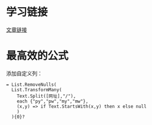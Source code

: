 # 学习链接
[文章链接](https://zhuanlan.zhihu.com/p/36398198)

# 最高效的公式

添加自定义列：

```
= List.RemoveNulls(
  List.TransformMany(
    Text.Split([网址],"/"),
    each {"py","pw","my","mw"},
    (x,y) => if Text.StartsWith(x,y) then x else null 
    )
  ){0}?
```
